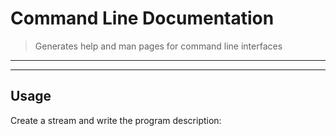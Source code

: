 # Command Line Documentation

<? @include readme/badges.md ?>

> Generates help and man pages for command line interfaces

<? @include {=readme} install.md ?>

***
<!-- @toc -->
***

## Usage

Create a stream and write the program description:

<? @source {javascript=s/\.\.\/index/mkcli/gm} usage.js ?>

<? @include {=readme} example.md help.md ?>

<? @exec mkapi index.js --title=API --level=2 ?>
<? @include {=readme} license.md links.md ?>
